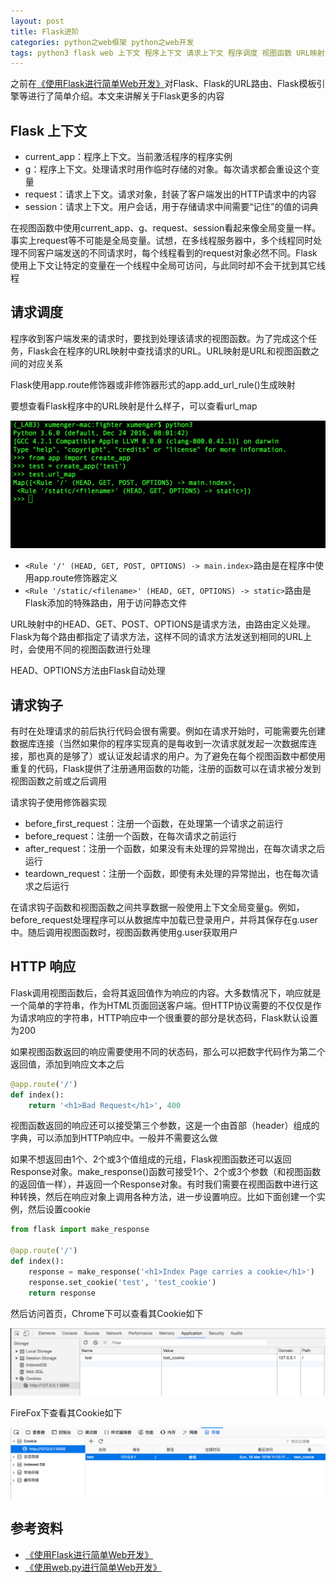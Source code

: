 ```yaml
---
layout: post
title: Flask进阶
categories: python之web框架 python之web开发 
tags: python3 flask web 上下文 程序上下文 请求上下文 程序调度 视图函数 URL映射 修饰器 请求钩子 HTTP 请求 应答 cookie 浏览器 Chrome FireFox 
---
```


之前在[《使用Flask进行简单Web开发》](http://www.xumenger.com/python2-flask-20170701/)对Flask、Flask的URL路由、Flask模板引擎等进行了简单介绍。本文来讲解关于Flask更多的内容

## Flask 上下文

* current\_app：程序上下文。当前激活程序的程序实例
* g：程序上下文。处理请求时用作临时存储的对象。每次请求都会重设这个变量
* request：请求上下文。请求对象，封装了客户端发出的HTTP请求中的内容
* session：请求上下文。用户会话，用于存储请求中间需要“记住”的值的词典

在视图函数中使用current\_app、g、request、session看起来像全局变量一样。事实上request等不可能是全局变量。试想，在多线程服务器中，多个线程同时处理不同客户端发送的不同请求时，每个线程看到的request对象必然不同。Flask使用上下文让特定的变量在一个线程中全局可访问，与此同时却不会干扰到其它线程

## 请求调度

程序收到客户端发来的请求时，要找到处理该请求的视图函数。为了完成这个任务，Flask会在程序的URL映射中查找请求的URL。URL映射是URL和视图函数之间的对应关系

Flask使用app.route修饰器或非修饰器形式的app.add\_url\_rule()生成映射

要想查看Flask程序中的URL映射是什么样子，可以查看url\_map

![image](../media/image/2018-03-17/01.png)

* `<Rule '/' (HEAD, GET, POST, OPTIONS) -> main.index>`路由是在程序中使用app.route修饰器定义
* `<Rule '/static/<filename>' (HEAD, GET, OPTIONS) -> static>`路由是Flask添加的特殊路由，用于访问静态文件

URL映射中的HEAD、GET、POST、OPTIONS是请求方法，由路由定义处理。Flask为每个路由都指定了请求方法，这样不同的请求方法发送到相同的URL上时，会使用不同的视图函数进行处理

HEAD、OPTIONS方法由Flask自动处理

## 请求钩子

有时在处理请求的前后执行代码会很有需要。例如在请求开始时，可能需要先创建数据库连接（当然如果你的程序实现真的是每收到一次请求就发起一次数据库连接，那也真的是够了）或认证发起请求的用户。为了避免在每个视图函数中都使用重复的代码，Flask提供了注册通用函数的功能，注册的函数可以在请求被分发到视图函数之前或之后调用

请求钩子使用修饰器实现

* before\_first\_request：注册一个函数，在处理第一个请求之前运行
* before\_request：注册一个函数，在每次请求之前运行
* after\_request：注册一个函数，如果没有未处理的异常抛出，在每次请求之后运行
* teardown\_request：注册一个函数，即使有未处理的异常抛出，也在每次请求之后运行

在请求钩子函数和视图函数之间共享数据一般使用上下文全局变量g。例如，before\_request处理程序可以从数据库中加载已登录用户，并将其保存在g.user中。随后调用视图函数时，视图函数再使用g.user获取用户

## HTTP 响应

Flask调用视图函数后，会将其返回值作为响应的内容。大多数情况下，响应就是一个简单的字符串，作为HTML页面回送客户端。但HTTP协议需要的不仅仅是作为请求响应的字符串，HTTP响应中一个很重要的部分是状态码，Flask默认设置为200

如果视图函数返回的响应需要使用不同的状态码，那么可以把数字代码作为第二个返回值，添加到响应文本之后

```python
@app.route('/')
def index():
    return '<h1>Bad Request</h1>', 400
```

视图函数返回的响应还可以接受第三个参数，这是一个由首部（header）组成的字典，可以添加到HTTP响应中。一般并不需要这么做

如果不想返回由1个、2个或3个值组成的元组，Flask视图函数还可以返回Response对象。make\_response()函数可接受1个、2个或3个参数（和视图函数的返回值一样），并返回一个Response对象。有时我们需要在视图函数中进行这种转换，然后在响应对象上调用各种方法，进一步设置响应。比如下面创建一个实例，然后设置cookie

```python
from flask import make_response

@app.route('/')
def index():
    response = make_response('<h1>Index Page carries a cookie</h1>')
    response.set_cookie('test', 'test_cookie')
    return response
```

然后访问首页，Chrome下可以查看其Cookie如下

![image](../media/image/2018-03-17/02.png)

FireFox下查看其Cookie如下

![image](../media/image/2018-03-17/03.png)

## 参考资料

* [《使用Flask进行简单Web开发》](http://www.xumenger.com/python2-flask-20170701/)
* [《使用web.py进行简单Web开发》](http://www.xumenger.com/python-webpy-20170115/)

